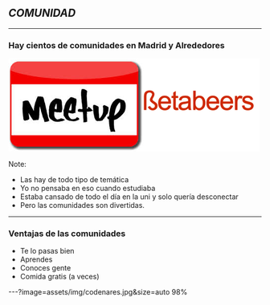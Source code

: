 ## *COMUNIDAD* 
---

### Hay cientos de comunidades en Madrid y Alrededores

![comunidad](assets/img/meetupbetabeers.png)

Note:
- Las hay de todo tipo de temática
- Yo no pensaba en eso cuando estudiaba
- Estaba cansado de todo el día en la uni y solo quería desconectar
- Pero las comunidades son divertidas.
---

### Ventajas de las comunidades

- Te lo pasas bien
- Aprendes
- Conoces gente
- Comida gratis (a veces)


---?image=assets/img/codenares.jpg&size=auto 98%

